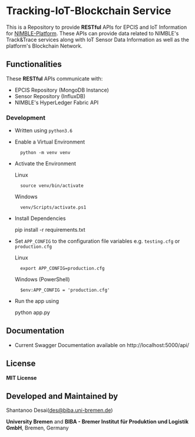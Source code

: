 # Tracking-IoT-Blockchain Service

This is a Repository to provide __RESTful__ APIs for EPCIS and IoT Information for
[NIMBLE-Platform](https://github.com/nimble-platform). These APIs can provide data related to NIMBLE's Track&Trace services along with IoT Sensor Data Information as well as the platform's Blockchain Network.

## Functionalities

These __RESTful__ APIs communicate with:

* EPCIS Repository (MongoDB Instance)
* Sensor Repository (InfluxDB)
* NIMBLE's HyperLedger Fabric API

### Development

- Written using `python3.6`

- Enable a Virtual Environment

        python -m venv venv

- Activate the Environment

    Linux

        source venv/bin/activate

    Windows

        venv/Scripts/activate.ps1

- Install Dependencies

    pip install -r requirements.txt

- Set `APP_CONFIG` to the configuration file variables e.g. `testing.cfg` or `production.cfg`

    Linux

        export APP_CONFIG=production.cfg
    
    Windows (PowerShell)

        $env:APP_CONFIG = 'production.cfg'

- Run the app using

    python app.py

## Documentation

- Current Swagger Documentation available on http://localhost:5000/api/

## License
__MIT License__


## Developed and Maintained by

Shantanoo Desai(des@biba.uni-bremen.de)

__University Bremen__ and __BIBA - Bremer Institut für Produktion und Logistik GmbH__, Bremen, Germany